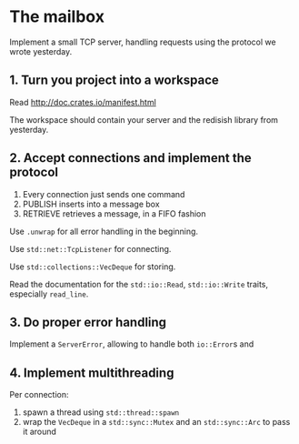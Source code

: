 # The mailbox

Implement a small TCP server, handling requests using the protocol we wrote yesterday.

## 1. Turn you project into a workspace

Read http://doc.crates.io/manifest.html

The workspace should contain your server and the redisish library from yesterday.

## 2. Accept connections and implement the protocol

1. Every connection just sends one command
2. PUBLISH inserts into a message box
3. RETRIEVE retrieves a message, in a FIFO fashion

Use `.unwrap` for all error handling in the beginning.

Use `std::net::TcpListener` for connecting.

Use `std::collections::VecDeque` for storing.

Read the documentation for the `std::io::Read`, `std::io::Write` traits, especially `read_line`.

## 3. Do proper error handling

Implement a `ServerError`, allowing to handle both `io::Error`s and 

## 4. Implement multithreading

Per connection:

1. spawn a thread using `std::thread::spawn`
2. wrap the `VecDeque` in a `std::sync::Mutex` and an `std::sync::Arc` to pass it around


